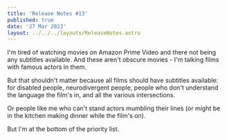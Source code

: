 ```yaml
---
title: 'Release Notes #13'
published: true
date: '27 Mar 2023'
layout: ../../../layouts/ReleaseNotes.astro
---
```


I'm tired of watching movies on Amazon Prime Video and there not being any subtitles available. And these aren't obscure movies - I'm talking films with famous actors in them.

But that shouldn't matter because all films should have subtitles available: for disabled people, neurodivergent people, people who don't understand the language the film's in, and all the various intersections.

Or people like me who can't stand actors mumbling their lines (or might be in the kitchen making dinner while the film's on).

But I'm at the bottom of the priority list.